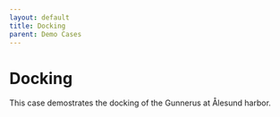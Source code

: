 ```yaml
---
layout: default
title: Docking
parent: Demo Cases
---
```



# Docking
This case demostrates the docking of the Gunnerus at Ålesund harbor.